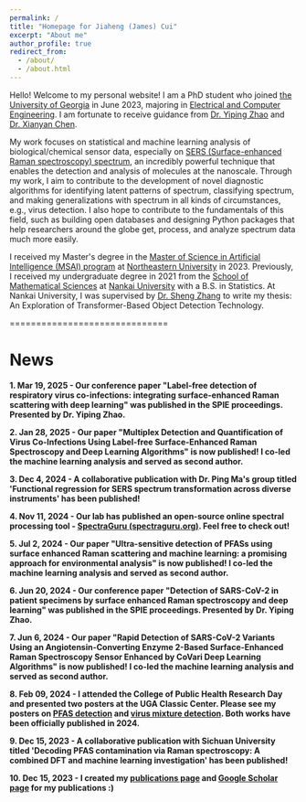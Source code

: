 ```yaml
---
permalink: /
title: "Homepage for Jiaheng (James) Cui"
excerpt: "About me"
author_profile: true
redirect_from: 
  - /about/
  - /about.html
---
```

Hello! Welcome to my personal website! I am a PhD student who joined [the University of Georgia](https://www.uga.edu/) in June 2023, majoring in [Electrical and Computer Engineering](https://www.engineering.uga.edu/phd-engineering/electrical-and-computer). I am fortunate to receive guidance from [Dr. Yiping Zhao](https://www.zhao-nano-lab.com/) and [Dr. Xianyan Chen](https://publichealth.uga.edu/faculty-member/xianyan-chen/).

My work focuses on statistical and machine learning analysis of biological/chemical sensor data, especially on [SERS (Surface-enhanced Raman spectroscopy) spectrum](https://en.wikipedia.org/wiki/Surface-enhanced_Raman_spectroscopy), an incredibly powerful technique that enables the detection and analysis of molecules at the nanoscale. Through my work, I aim to contribute to the development of novel diagnostic algorithms for identifying latent patterns of spectrum, classifying spectrum, and making generalizations with spectrum in all kinds of circumstances, e.g., virus detection. I also hope to contribute to the fundamentals of this field, such as building open databases and designing Python packages that help researchers around the globe get, process, and analyze spectrum data much more easily.

I received my Master's degree in the [Master of Science in Artificial Intelligence (MSAI) program](https://www.khoury.northeastern.edu/programs/artificial-intelligence-ms/) at [Northeastern University](https://www.northeastern.edu/) in 2023. Previously, I received my undergraduate degree in 2021 from the [School of Mathematical Sciences](http://en.math.nankai.edu.cn/main.htm) at [Nankai University](https://en.nankai.edu.cn/) with a B.S. in Statistics. At Nankai University, I was supervised by [Dr. Sheng Zhang](http://en.math.nankai.edu.cn/2015/1112/c4059a32165/page.htm) to write my thesis: An Exploration of Transformer-Based Object Detection Technology.

==============================
# News
**1. Mar 19, 2025 - Our conference paper "Label-free detection of respiratory virus co-infections: integrating surface-enhanced Raman scattering with deep learning" was published in the SPIE proceedings. Presented by Dr. Yiping Zhao.**

**2. Jan 28, 2025 - Our paper "Multiplex Detection and Quantification of Virus Co-Infections Using Label-free Surface-Enhanced Raman Spectroscopy and Deep Learning Algorithms" is now published! I co-led the machine learning analysis and served as second author.**

**3. Dec 4, 2024 - A collaborative publication with Dr. Ping Ma's group titled 'Functional regression for SERS spectrum transformation across diverse instruments' has been published!**

**4. Nov 11, 2024 - Our lab has published an open-source online spectral processing tool - [SpectraGuru (spectraguru.org)](https://spectraguru.org). Feel free to check out!**

**5. Jul 2, 2024 - Our paper "Ultra-sensitive detection of PFASs using surface enhanced Raman scattering and machine learning: a promising approach for environmental analysis" is now published! I co-led the machine learning analysis and served as second author.**

**6. Jun 20, 2024 - Our conference paper "Detection of SARS-CoV-2 in patient specimens by surface enhanced Raman spectroscopy and deep learning" was published in the SPIE proceedings. Presented by Dr. Yiping Zhao.**

**7. Jun 6, 2024 - Our paper "Rapid Detection of SARS-CoV-2 Variants Using an Angiotensin-Converting Enzyme 2-Based Surface-Enhanced Raman Spectroscopy Sensor Enhanced by CoVari Deep Learning Algorithms" is now published! I co-led the machine learning analysis and served as second author.**

**8. Feb 09, 2024 - I attended the College of Public Health Research Day and presented two posters at the UGA Classic Center. Please see my posters on [PFAS detection](https://jimcui3.github.io/files/02092024%20-%20PFAS_Poster_36x56.pdf) and [virus mixture detection](https://jimcui3.github.io/files/02092024%20-%20Virus_Mixture_Poster_36x56.pdf). Both works have been officially published in 2024.**

**9. Dec 15, 2023 - A collaborative publication with Sichuan University titled 'Decoding PFAS contamination via Raman spectroscopy: A combined DFT and machine learning investigation' has been published!**

**10. Dec 15, 2023 - I created my [publications page](https://jimcui3.github.io/publications/) and [Google Scholar page](https://scholar.google.com/citations?user=zXVzYK8AAAAJ&hl=en) for my publications :)**

<!-- **$\leftarrow$ Please feel free to connect with me for any collaboration opportunities or discussions related to this fascinating field!** --> 

<!-- * This webpage is still under construction! I'll add more things to it in the future. --> 

<!-- # Still under construction... --> 

